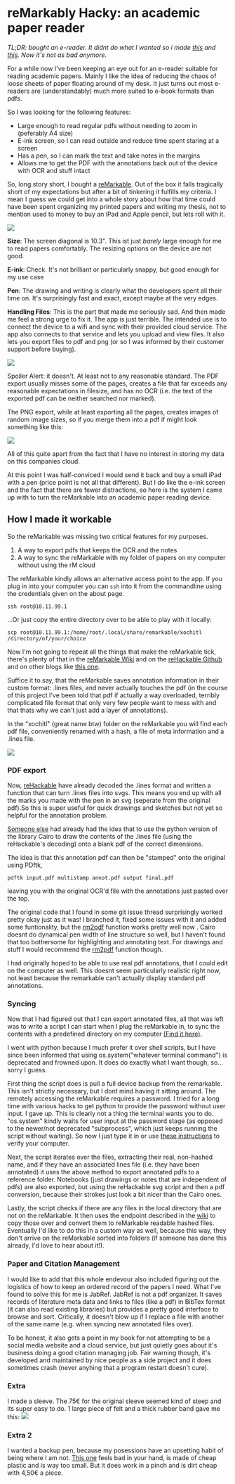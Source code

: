 # reMarkably Hacky: an academic paper reader
*TL;DR: bought an e-reader. It didnt do what I wanted so i made [this](https://github.com/lschwetlick/maxio/tree/master/tools) and [this](https://github.com/lschwetlick/rMsync). Now it's not as bad anymore.*

For a while now I've been keeping an eye out for an e-reader suitable for reading academic papers. 
Mainly I like the idea of reducing the chaos of loose sheets of paper floating around of my desk.
It just turns out most e-readers are (understandably) much more suited to e-book formats than pdfs. 

So I was looking for the following features:
- Large enough to read regular pdfs without needing to zoom in (peferably A4 size)
- E-ink screen, so I can read outside and reduce time spent staring at a screen
- Has a pen, so I can mark the text and take notes in the margins
- Allows me to get the PDF with the annotations back out of the device with OCR and stuff intact

So, long story short, I bought a [reMarkable](https://www.remarkable.com). Out of the box it falls tragically short of my expectations but after a bit of tinkering it fulfills my criteria. I mean I guess we could get into a whole story about how that time could have been spent organizing my printed papers and writing my thesis, not to mention used to money to buy an iPad and Apple pencil, but lets roll with it.

![]({{site.blog_url}}/resources/images/blog2/rM.jpg)

**Size**: The screen diagonal is 10.3". This ist just *barely* large enough for me to read papers comfortably. The resizing options on the device are not good.

**E-ink**: Check. It's not brilliant or particularly snappy, but good enough for my use case

**Pen**: The drawing and writing is clearly what the developers spent all their time on. It's surprisingly fast and exact, except maybe at the very edges.

**Handling Files**: This is the part that made me seriously sad. And then made me feel a strong urge to fix it.
The app is just terrible. 
The intended use is to connect the device to a wifi and sync with their provided cloud service. The app also connects to that service and lets you upload and view files. It also lets you export files to pdf and png (or so I was informed by their customer support before buying).

![]({{site.blog_url}}/resources/images/blog2/rMSupport.png)

Spoiler Alert: it doesn't. At least not to any reasonable standard. The PDF export usually misses some of the pages, creates a file that far exceeds any reasonable expectations in filesize, and has no OCR (i.e. the text of the exported pdf can be neither searched nor marked). 

The PNG export, while at least exporting all the pages, creates images of random image sizes, so if you merge them into a pdf if might look something like this:

![]({{site.blog_url}}/resources/images/blog2/pngsizes.png)

All of this quite apart from the fact that I have no interest in storing my data on this companies cloud.

At this point I was half-conviced I would send it back and buy a small iPad with a pen (price point is not all that different). But I do like the e-ink screen and the fact that there are fewer distractions,  so here is the system I came up with to turn the reMarkable into an academic paper reading device.

## How I made it workable

So the reMarkable was missing two critical features for my purposes.

1. A way to export pdfs that keeps the OCR and the notes
2. A way to sync the reMarkable with my folder of papers on my computer without using the rM cloud

The reMarkable kindly allows an alternative access point to the app. If you plug in into your computer you can `ssh` into it from the commandline using the credentials given on the about page.

```
ssh root@10.11.99.1
```
...Or just copy the entire directory over to be able to play with it locally:
```
scp root@10.11.99.1:/home/root/.local/share/remarkable/xochitl /directory/of/your/choice
```

Now I'm not going to repeat all the things that make the reMarkable tick, there's plenty of that in the [reMarkable Wiki](http://remarkablewiki.com/) and on the [reHackable Github](https://github.com/reHackable) and on other blogs like [this one](http://blog.lucafluri.ch/2017-11-21/customizing-remarkableTablet).

Suffice it to say, that the reMarkable saves annotation information in their custom format: .lines files, and never actually touches the pdf (in the course of this project I've been told that pdf if actually a way overloaded, terribly complicated file format that only very few people want to mess with and that thats why we can't just add a layer of annotations). 

In the "xochitl" (great name btw) folder on the reMarkable you will find each pdf file, conveniently renamed with a hash, a file of meta information and a .lines file.

![]({{site.blog_url}}/resources/images/blog2/rMFilestructure.png) 
### PDF export
Now, [reHackable](https://github.com/reHackable) have already decoded the .lines format and written a function that can turn .lines files into svgs. This means you end up with all the marks you made with the pen in an svg (seperate from the original pdf).So this is super useful for quick drawings and sketches but not yet so helpful for the annotation problem.

[Someone else](https://github.com/phil777/maxio) had already had the idea that to use the python version of the library Cairo to draw the contents of the .lines file (using the reHackable's decoding) onto a blank pdf of the correct dimensions.

The idea is that this annotation pdf can then be "stamped" onto the original using PDftk,
```
pdftk input.pdf multistamp annot.pdf output final.pdf 
```
leaving you with the original OCR'd file with the annotations just pasted over the top.

The original code that I found in some git issue thread surprisingly worked pretty okay just as it was!
I branched  it, fixed some issues with it and added some funtionality, but the [rm2pdf](https://github.com/lschwetlick/maxio/tree/master/tools) function works pretty well now . Cairo doesnt do dynamical pen width of line structure so well, but I haven't found that too bothersome for highlighting and annotating text.
For drawings and stuff I would recommend the [rm2pdf](https://github.com/lschwetlick/maxio/tree/master/tools) function though.

I had originally hoped to be able to use real pdf annotations, that I could edit on the computer as well. This doesnt seem particularly realistic right now, not least because the remarkable can't actually display standard pdf annotations. 

### Syncing
Now that I had figured out that I can export annotated files, all that was left was to write a script I can start when I plug the reMarkable in, to sync the contents with a predefined directory on my computer  [(Find it here)](https://github.com/lschwetlick/rMsync). 

I went with python because I much prefer it over shell scripts, but I have since been informed that using os.system("whatever terminal command") is deprecated and frowned upon. It does do exactly what I want though, so... sorry I guess.

First thing the script does is pull a full device backup from the remarkable. This isn't strictly necessary, but I dont mind having it sitting around. 
The remotely accessing the reMarkable requires a password. I tried for a long time with various hacks to get python to provide the password without user input. I gave up. This is clearly not a thing the terminal wants you to do. 
"os.system" kindly waits for user input at the password stage (as opposed to the newer/not deprecated "subprocess", which just keeps running the script without waiting). So now I just type it in or use [these instructions](http://remarkablewiki.com/tech/ssh) to verify your computer.

Next, the script iterates over the files, extracting their real, non-hashed name, and if they have an associated lines file (i.e. they have been annotated) it uses the above method to export annotated pdfs to a reference folder.
Notebooks (just drawings or notes that are independent of pdfs) are also exported, but using the reHackable svg script and then a pdf conversion, because their strokes just look a bit nicer than the Cairo ones.

Lastly, the script checks if there are any files in the local directory that are not on the reMarkable. It then uses the endpoint described in the [wiki](http://remarkablewiki.com/tips/client) to copy those over and convert them to reMarkable readable hashed files. 
Eventually I'd like to do this in a custom way as well, because this way, they don't arrive on the reMarkable sorted into folders (if someone has done this already, I'd love to hear about it!).


### Paper and Citation Management
I would like to add that this whole endevour also included figuring out the logistics of how to keep an ordered record of the papers I need.
What I've found to solve this for me is JabRef. JabRef is not a pdf organizer. It saves records of literature meta data and links to files (like a pdf) in BibTex format (it can also read existing libraries) but provides a pretty good interface to browse and sort.
Critically, it doesn't blow up if I replace a file with another of the same name (e.g. when syncing new annotated files over).

To be honest, it also gets a point in my book for not attempting to be a social media website and a cloud service, but just quietly goes about it's business doing a good citation managing job.
Fair warning though, it's developed and maintained by nice people as a side project and it does sometimes crash (never anyhing that a program restart doesn't cure).

### Extra
I made a sleeve. The 75€ for the original sleeve seemed kind of steep and its super easy to do. 1 large piece of felt and a thick rubber band gave me this:
![]({{site.blog_url}}/resources/images/blog2/sleeve)

### Extra 2
I wanted a backup pen, because my posessions have an upsetting habit of being where I am not. 
[This one](https://www.amazon.de/gp/product/B06Y3F5W87/ref=oh_aui_detailpage_o03_s00?ie=UTF8&psc=1) feels bad in your hand, is made of cheap plastic and is way too small. But it does work in a pinch and is dirt cheap with 4,50€ a piece.